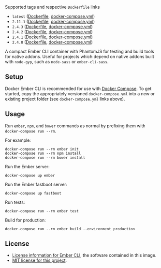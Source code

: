 Supported tags and respective `Dockerfile` links

* `latest` ([Dockerfile](https://github.com/randallmorey/docker-ember-cli/blob/master/Dockerfile), [docker-compose.yml](https://github.com/randallmorey/docker-ember-cli/blob/master/docker-compose.yml))
* `2.11.1` ([Dockerfile](https://github.com/randallmorey/docker-ember-cli/blob/2.11.1/Dockerfile), [docker-compose.yml](https://github.com/randallmorey/docker-ember-cli/blob/2.11.1/docker-compose.yml))
* `2.4.3` ([Dockerfile](https://github.com/randallmorey/docker-ember-cli/blob/2.4.3/Dockerfile), [docker-compose.yml](https://github.com/randallmorey/docker-ember-cli/blob/2.4.3/docker-compose.yml))
* `2.4.2` ([Dockerfile](https://github.com/randallmorey/docker-ember-cli/blob/2.4.2/Dockerfile), [docker-compose.yml](https://github.com/randallmorey/docker-ember-cli/blob/2.4.2/docker-compose.yml))
* `2.4.1` ([Dockerfile](https://github.com/randallmorey/docker-ember-cli/blob/2.4.1/Dockerfile), [docker-compose.yml](https://github.com/randallmorey/docker-ember-cli/blob/2.4.1/docker-compose.yml))
* `2.4.0` ([Dockerfile](https://github.com/randallmorey/docker-ember-cli/blob/2.4.0/Dockerfile), [docker-compose.yml](https://github.com/randallmorey/docker-ember-cli/blob/2.4.0/docker-compose.yml))

A compact Ember CLI container with PhantomJS for testing and build tools for
native addons.  Useful for projects which depend on native addons built with
`node-gyp`, such as `node-sass` or `ember-cli-sass`.


## Setup

Docker Ember CLI is recommended for use with
[Docker Compose](https://docs.docker.com/compose/).
To get started, copy the appropriately versioned `docker-compose.yml` into a
new or existing project folder (see `docker-compose.yml` links above).


## Usage

Run `ember`, `npm`, and `bower` commands as normal by prefixing them
with `docker-compose run --rm`.

For example:
```
docker-compose run --rm ember init
docker-compose run --rm npm install
docker-compose run --rm bower install
```

Run the Ember server:
```
docker-compose up ember
```

Run the Ember fastboot server:
```
docker-compose up fastboot
```

Run tests:
```
docker-compose run --rm ember test
```

Build for production:
```
docker-compose run --rm ember build --environment production
```


## License

* [License information for Ember CLI](https://github.com/ember-cli/ember-cli/blob/master/LICENSE.md), the software contained in this image.
* [MIT license for this project](https://github.com/randallmorey/docker-ember-cli/blob/master/LICENSE.md).
